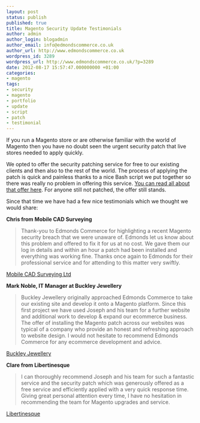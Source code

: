 ```yaml
---
layout: post
status: publish
published: true
title: Magento Security Update Testimonials
author: admin
author_login: blogadmin
author_email: info@edmondscommerce.co.uk
author_url: http://www.edmondscommerce.co.uk
wordpress_id: 3289
wordpress_url: http://www.edmondscommerce.co.uk/?p=3289
date: 2012-08-17 15:57:47.000000000 +01:00
categories:
- magento
tags:
- security
- magento
- portfolio
- update
- script
- patch
- testimonial
---
```

If you run a Magento store or are otherwise familiar with the world of Magento then you have no doubt seen the urgent security patch that live stores needed to apply quickly.

We opted to offer the security patching service for free to our existing clients and then also to the rest of the world. The process of applying the patch is quick and painless thanks to a nice Bash script we put together so there was really no problem in offering this service. <a href="http://www.edmondscommerce.co.uk/magento/magento-security-vulnerability-free-assistance/">You can read all about that offer here</a>. For anyone still not patched, the offer still stands.

Since that time we have had a few nice testimonials which we thought we would share:

<b>Chris from Mobile CAD Surveying</b>
<blockquote>Thank-you to Edmonds Commerce for highlighting a recent Magento security breach that we were unaware of. Edmonds let us know about this problem and offered to fix it for us at no cost.  We gave them our log in details and within an hour a patch had been installed and everything was working fine.
Thanks once again to Edmonds for their professional service and for attending to this matter very swiftly.
</blockquote>
<a href="http://www.mobilecadsurveying.co.uk/" title="Mobile CAD Surveying" target="_blank">Mobile CAD Surveying Ltd</a>

<b>Mark Noble, IT Manager at Buckley Jewellery</b>
<blockquote>Buckley Jewellery originally approached Edmonds Commerce to take our existing site and develop it onto a Magento platform.
Since this first project we have used Joseph and his team for a further website and additional work to develop & expand our ecommerce business.
The offer of installing the Magento patch across our websites was typical of a company who provide an honest and refreshing approach to website design.
I would not hesitate to recommend Edmonds Commerce for any ecommerce development and advice.</blockquote>
<a href="http://www.buckley-jewellery.com/" title="Buckley Jewellery" target="_blank">Buckley Jewellery</a>

<b>Clare from Libertinesque</b>
<blockquote>
I can thoroughly recommend Joseph and his team for such a fantastic service and the security patch which was generously offered as a free service and efficiently applied with a very quick response time. Giving great personal attention every time, I have no hesitation in recommending the team for Magento upgrades and service.
</blockquote>
<a href="http://www.libertinesque.com/" target="_blank">Libertinesque</a>
